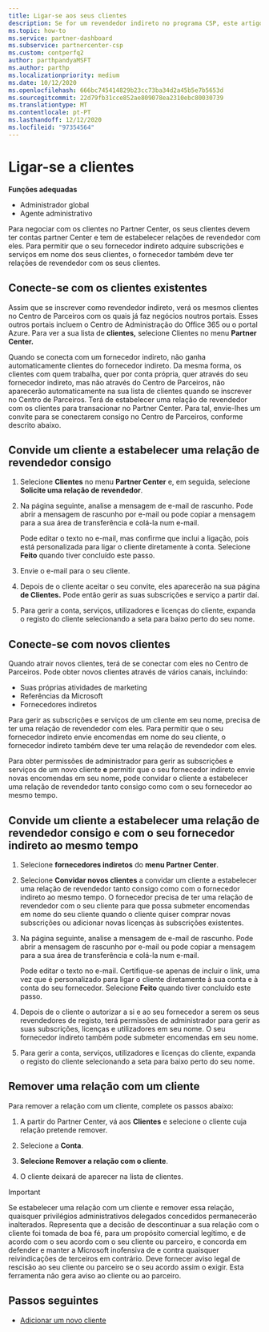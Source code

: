 ```yaml
---
title: Ligar-se aos seus clientes
description: Se for um revendedor indireto no programa CSP, este artigo irá ajudá-lo a conectar-se com os seus novos e já existentes clientes.
ms.topic: how-to
ms.service: partner-dashboard
ms.subservice: partnercenter-csp
ms.custom: contperfq2
author: parthpandyaMSFT
ms.author: parthp
ms.localizationpriority: medium
ms.date: 10/12/2020
ms.openlocfilehash: 666bc745414829b23cc73ba34d2a45b5e7b5653d
ms.sourcegitcommit: 22d79fb31cce852ae809078ea2310ebc80030739
ms.translationtype: MT
ms.contentlocale: pt-PT
ms.lasthandoff: 12/12/2020
ms.locfileid: "97354564"
---
```

# <a name="connect-with-customers"></a>Ligar-se a clientes


 **Funções adequadas**

- Administrador global
- Agente administrativo


Para negociar com os clientes no Partner Center, os seus clientes devem ter contas partner Center e tem de estabelecer relações de revendedor com eles. Para permitir que o seu fornecedor indireto adquire subscrições e serviços em nome dos seus clientes, o fornecedor também deve ter relações de revendedor com os seus clientes.

## <a name="connect-with-existing-customers"></a>Conecte-se com os clientes existentes

Assim que se inscrever como revendedor indireto, verá os mesmos clientes no Centro de Parceiros com os quais já faz negócios noutros portais. Esses outros portais incluem o Centro de Administração do Office 365 ou o portal Azure. Para ver a sua lista de **clientes,** selecione Clientes no menu **Partner Center.**

Quando se conecta com um fornecedor indireto, não ganha automaticamente clientes do fornecedor indireto. Da mesma forma, os clientes com quem trabalha, quer por conta própria, quer através do seu fornecedor indireto, mas não através do Centro de Parceiros, não aparecerão automaticamente na sua lista de clientes quando se inscrever no Centro de Parceiros. Terá de estabelecer uma relação de revendedor com os clientes para transacionar no Partner Center.  Para tal, envie-lhes um convite para se conectarem consigo no Centro de Parceiros, conforme descrito abaixo.

## <a name="invite-a-customer-to-establish-a-reseller-relationship-with-you"></a>Convide um cliente a estabelecer uma relação de revendedor consigo

1. Selecione **Clientes** no menu **Partner Center** e, em seguida, selecione **Solicite uma relação de revendedor**.

2. Na página seguinte, analise a mensagem de e-mail de rascunho. Pode abrir a mensagem de rascunho por e-mail ou pode copiar a mensagem para a sua área de transferência e colá-la num e-mail.

   Pode editar o texto no e-mail, mas confirme que inclui a ligação, pois está personalizada para ligar o cliente diretamente à conta. Selecione **Feito** quando tiver concluído este passo.

3. Envie o e-mail para o seu cliente.

4. Depois de o cliente aceitar o seu convite, eles aparecerão na sua página **de Clientes.** Pode então gerir as suas subscrições e serviço a partir daí.

5. Para gerir a conta, serviços, utilizadores e licenças do cliente, expanda o registo do cliente selecionando a seta para baixo perto do seu nome.

## <a name="connect-with-new-customers"></a>Conecte-se com novos clientes

Quando atrair novos clientes, terá de se conectar com eles no Centro de Parceiros. Pode obter novos clientes através de vários canais, incluindo:

- Suas próprias atividades de marketing
- Referências da Microsoft
- Fornecedores indiretos

Para gerir as subscrições e serviços de um cliente em seu nome, precisa de ter uma relação de revendedor com eles. Para permitir que o seu fornecedor indireto envie encomendas em nome do seu cliente, o fornecedor indireto também deve ter uma relação de revendedor com eles.

Para obter permissões de administrador para gerir as subscrições e serviços de um novo cliente **e** permitir que o seu fornecedor indireto envie novas encomendas em seu nome, pode convidar o cliente a estabelecer uma relação de revendedor tanto consigo como com o seu fornecedor ao mesmo tempo.

## <a name="invite-a-customer-to-establish-a-reseller-relationship-with-you-and-your-indirect-provider-at-the-same-time"></a>Convide um cliente a estabelecer uma relação de revendedor consigo e com o seu fornecedor indireto ao mesmo tempo

1. Selecione **fornecedores indiretos** do **menu Partner Center**.

2. Selecione **Convidar novos clientes** a convidar um cliente a estabelecer uma relação de revendedor tanto consigo como com o fornecedor indireto ao mesmo tempo. O fornecedor precisa de ter uma relação de revendedor com o seu cliente para que possa submeter encomendas em nome do seu cliente quando o cliente quiser comprar novas subscrições ou adicionar novas licenças às subscrições existentes.

3. Na página seguinte, analise a mensagem de e-mail de rascunho. Pode abrir a mensagem de rascunho por e-mail ou pode copiar a mensagem para a sua área de transferência e colá-la num e-mail.

   Pode editar o texto no e-mail. Certifique-se apenas de incluir o link, uma vez que é personalizado para ligar o cliente diretamente à sua conta e à conta do seu fornecedor. Selecione **Feito** quando tiver concluído este passo.

4. Depois de o cliente o autorizar a si e ao seu fornecedor a serem os seus revendedores de registo, terá permissões de administrador para gerir as suas subscrições, licenças e utilizadores em seu nome. O seu fornecedor indireto também pode submeter encomendas em seu nome.

5. Para gerir a conta, serviços, utilizadores e licenças do cliente, expanda o registo do cliente selecionando a seta para baixo perto do seu nome.

## <a name="remove-a-relationship-with-a-customer"></a>Remover uma relação com um cliente

Para remover a relação com um cliente, complete os passos abaixo:

1.  A partir do Partner Center, vá aos **Clientes** e selecione o cliente cuja relação pretende remover.

2.  Selecione a **Conta**.

3.  **Selecione Remover a relação com o cliente**.

4.  O cliente deixará de aparecer na lista de clientes.

>[!IMPORTANT]
>Se estabelecer uma relação com um cliente e remover essa relação, quaisquer privilégios administrativos delegados concedidos permanecerão inalterados.
>Representa que a decisão de descontinuar a sua relação com o cliente foi tomada de boa fé, para um propósito comercial legítimo, e de acordo com o seu acordo com o seu cliente ou parceiro, e concorda em defender e manter a Microsoft inofensiva de e contra quaisquer reivindicações de terceiros em contrário.
>Deve fornecer aviso legal de rescisão ao seu cliente ou parceiro se o seu acordo assim o exigir. Esta ferramenta não gera aviso ao cliente ou ao parceiro.

## <a name="next-steps"></a>Passos seguintes

- [Adicionar um novo cliente](add-a-new-customer.md)
